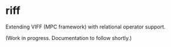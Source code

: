 # riff
Extending VIFF (MPC framework) with relational operator support.

(Work in progress. Documentation to follow shortly.)
